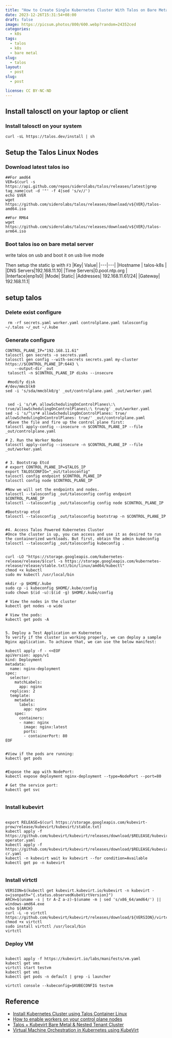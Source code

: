 ```yaml
---
title: "How to Create Single Kubernetes Cluster With Talos on Bare Metal"
date: 2023-12-26T15:31:54+08:00
draft: false
image: https://picsum.photos/800/600.webp?random=24352ced
categories:
  - k8s
tags:
  - talos
  - k8s
  - bare metal
slug:
  - talos
layout: 
  - post
slug: 
  - post

license: CC BY-NC-ND
---
```





## Install talosctl on your laptop or client
### Install talosctl on your system


```shell
curl -sL https://talos.dev/install | sh
```


## Setup the Talos Linux Nodes

### Download latest talos iso
```shell
##For amd64
VER=$(curl -s https://api.github.com/repos/siderolabs/talos/releases/latest|grep tag_name|cut -d '"' -f 4|sed 's/v//')
echo $VER
wget https://github.com/siderolabs/talos/releases/download/v${VER}/talos-amd64.iso

##For RM64
wget https://github.com/siderolabs/talos/releases/download/v${VER}/talos-arm64.iso
```

### Boot talos iso on bare metal server
write talos on usb and boot it on usb live mode

Then setup the static ip with `F3`
|Key| Value|
|---|---|
|Hostname | talos-k8s |
|DNS Servers|192.168.11.10|
|Time Servers|0.pool.ntp.org |
|Interface|enp1s0|
|Mode| Static|
|Addresses| 192.168.11.61/24|
|Gateway| 192.168.11.1|

## setup talos


### Delete exist configure

```shell
 rm -rf secrets.yaml worker.yaml controlplane.yaml talosconfig   ~/.talos ~/_out ~/.kube
```

### Generate configure

```shell
CONTROL_PLANE_IP="192.168.11.61"
talosctl gen secrets -o secrets.yaml 
talosctl gen config --with-secrets secrets.yaml my-cluster https://$CONTROL_PLANE_IP:6443 \
    --output-dir _out 
 talosctl -n $CONTROL_PLANE_IP disks --insecure

 #modify disk
#/dev/mmcblk0
sed -i 's/sda/mmcblk0/g' _out/controlplane.yaml _out/worker.yaml 


 sed -i 's/\#\ allowSchedulingOnControlPlanes\:\ true/allowSchedulingOnControlPlanes\:\ true/g' _out/worker.yaml 
sed -i 's/^\s*# allowSchedulingOnControlPlanes: true/    allowSchedulingOnControlPlanes: true/' _out/controlplane.yaml
 #Save the file and fire up the control plane first:
talosctl apply-config --insecure -n $CONTROL_PLANE_IP --file _out/controlplane.yaml

# 2. Run the Worker Nodes
talosctl apply-config --insecure -n $CONTROL_PLANE_IP --file _out/worker.yaml


# 3. Bootstrap Etcd
# export CONTROL_PLANE_IP=$TALOS_IP
export TALOSCONFIG="_out/talosconfig"
talosctl config endpoint $CONTROL_PLANE_IP
talosctl config node $CONTROL_PLANE_IP

#Now we will set the endpoints and nodes.
talosctl --talosconfig _out/talosconfig config endpoint $CONTROL_PLANE_IP
talosctl --talosconfig _out/talosconfig config node $CONTROL_PLANE_IP

#Bootstrap etcd
talosctl --talosconfig _out/talosconfig bootstrap -n $CONTROL_PLANE_IP


#4. Access Talos Powered Kubernetes Cluster
#Once the cluster is up, you can access and use it as desired to run the containerized workloads. But first, obtain the admin kubeconfig
talosctl --talosconfig _out/talosconfig kubeconfig .


curl -LO "https://storage.googleapis.com/kubernetes-release/release/$(curl -s https://storage.googleapis.com/kubernetes-release/release/stable.txt)/bin/linux/amd64/kubectl"
chmod +x kubectl
sudo mv kubectl /usr/local/bin

mkdir -p $HOME/.kube
sudo cp -i kubeconfig $HOME/.kube/config
sudo chown $(id -u):$(id -g) $HOME/.kube/config

# View the nodes in the cluster
kubectl get nodes -o wide

# View the pods:
kubectl get pods -A


5. Deploy a Test Application on Kubernetes
To verify if the cluster is working properly, we can deploy a sample Nginx application. To achieve that, we can use the below manifest:

kubectl apply -f - <<EOF
apiVersion: apps/v1
kind: Deployment
metadata:
  name: nginx-deployment
spec:
  selector:
    matchLabels:
      app: nginx
  replicas: 2 
  template:
    metadata:
      labels:
        app: nginx
    spec:
      containers:
      - name: nginx
        image: nginx:latest
        ports:
        - containerPort: 80
EOF


#View if the pods are running:
kubectl get pods


#Expose the app with NodePort:
kubectl expose deployment nginx-deployment --type=NodePort --port=80

# Get the service port:
kubectl get svc


```


### Install kubevirt

```shell

export RELEASE=$(curl https://storage.googleapis.com/kubevirt-prow/release/kubevirt/kubevirt/stable.txt)
kubectl apply -f https://github.com/kubevirt/kubevirt/releases/download/$RELEASE/kubevirt-operator.yaml
kubectl apply -f https://github.com/kubevirt/kubevirt/releases/download/$RELEASE/kubevirt-cr.yaml
kubectl -n kubevirt wait kv kubevirt --for condition=Available
kubectl get po -n kubevirt


```
### Install virtctl

```shell
VERSION=$(kubectl get kubevirt.kubevirt.io/kubevirt -n kubevirt -o=jsonpath="{.status.observedKubeVirtVersion}")
ARCH=$(uname -s | tr A-Z a-z)-$(uname -m | sed 's/x86_64/amd64/') || windows-amd64.exe
echo ${ARCH}
curl -L -o virtctl https://github.com/kubevirt/kubevirt/releases/download/${VERSION}/virtctl-${VERSION}-${ARCH}
chmod +x virtctl
sudo install virtctl /usr/local/bin
virtctl
```

### Deploy VM

```shell

kubectl apply -f https://kubevirt.io/labs/manifests/vm.yaml
kubectl get vms
virtctl start testvm
kubectl get vmi
kubectl get pods -n default | grep -i launcher

virtctl console --kubeconfig=$KUBECONFIG testvm
```


## Reference

  - [Install Kubernetes Cluster using Talos Container Linux](https://computingforgeeks.com/install-kubernetes-using-talos-container-linux/)
  - [How to enable workers on your control plane nodes](https://www.talos.dev/v1.6/talos-guides/howto/workers-on-controlplane/)
  - [Talos + Kubevirt Bare Metal & Nested Tenant Cluster](https://gist.github.com/usrbinkat/4dfe24590a56434139744fb7d1bc6ce9)
  - [Virtual Machine Orchestration in Kubernetes using KubeVirt](https://medium.com/@arbnair97/virtual-machine-orchestration-in-kubernetes-using-kubevirt-91bd0e81a5bd)

